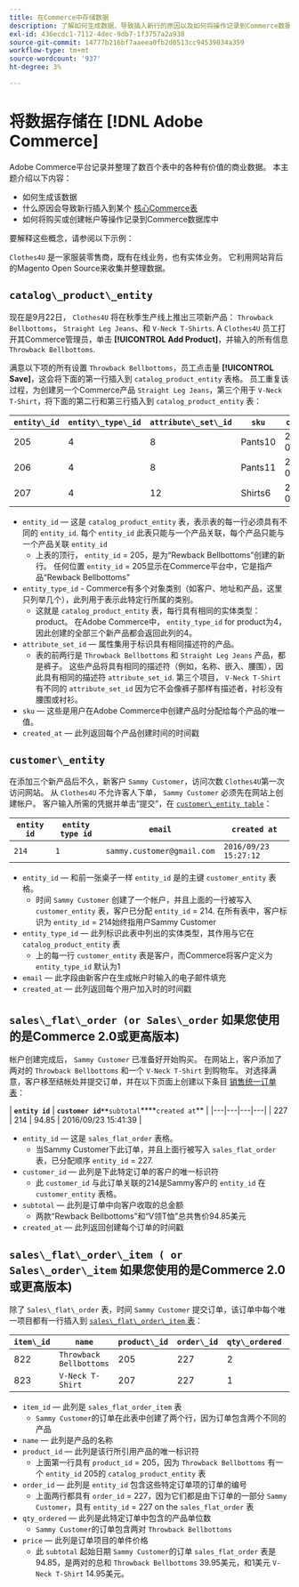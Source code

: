 ```yaml
---
title: 在Commerce中存储数据
description: 了解如何生成数据、导致插入新行的原因以及如何将操作记录到Commerce数据库中。
exl-id: 436ecdc1-7112-4dec-9db7-1f3757a2a938
source-git-commit: 14777b216bf7aaeea0fb2d0513cc94539034a359
workflow-type: tm+mt
source-wordcount: '937'
ht-degree: 3%

---
```


# 将数据存储在 [!DNL Adobe Commerce]

Adobe Commerce平台记录并整理了数百个表中的各种有价值的商业数据。 本主题介绍以下内容：

* 如何生成该数据
* 什么原因会导致新行插入到某个 [核心Commerce表](../data-warehouse-mgr/common-mage-tables.md)
* 如何将购买或创建帐户等操作记录到Commerce数据库中

要解释这些概念，请参阅以下示例：

`Clothes4U` 是一家服装零售商，既有在线业务，也有实体业务。 它利用网站背后的Magento Open Source来收集并整理数据。

## `catalog\_product\_entity`

现在是9月22日， `Clothes4U` 将在秋季生产线上推出三项新产品： `Throwback Bellbottoms`， `Straight Leg Jeans`、和 `V-Neck T-Shirts`. A `Clothes4U` 员工打开其Commerce管理员，单击 **[!UICONTROL Add Product]**，并输入的所有信息 `Throwback Bellbottoms`.

满意以下项的所有设置 `Throwback Bellbottoms`，员工点击量 **[!UICONTROL Save]**，这会将下面的第一行插入到 `catalog_product_entity` 表格。 员工重复该过程，为创建另一个Commerce产品 `Straight Leg Jeans`，第三个用于 `V-Neck T-Shirt`，将下面的第二行和第三行插入到 `catalog_product_entity` 表：

| **`entity\_id`** | **`entity\_type\_id`** | **`attribute\_set\_id`** | **`sku`** | **`created\_at`** |
|---|---|---|---|---|
| 205 | 4 | 8 | Pants10 | 2016/09/22 09:15:43 |
| 206 | 4 | 8 | Pants11 | 2016/09/22 09:18:17 |
| 207 | 4 | 12 | Shirts6 | 2016/09/22 09:24:02 |

* `entity_id`  — 这是 `catalog_product_entity` 表，表示表的每一行必须具有不同的 `entity_id`. 每个 `entity_id` 此表只能与一个产品关联，每个产品只能与一个产品关联 `entity_id`
   * 上表的顶行， `entity_id` = 205，是为“Rewback Bellbottoms”创建的新行。 任何位置 `entity_id` = 205显示在Commerce平台中，它是指产品“Rewback Bellbottoms”
* `entity_type_id` - Commerce有多个对象类别（如客户、地址和产品，这里只列举几个），此列用于表示此特定行所属的类别。
   * 这就是 `catalog_product_entity` 表，每行具有相同的实体类型：product。 在Adobe Commerce中， `entity_type_id` for product为4，因此创建的全部三个新产品都会返回此列的4。
* `attribute_set_id`  — 属性集用于标识具有相同描述符的产品。
   * 表的前两行是 `Throwback Bellbottoms` 和 `Straight Leg Jeans` 产品，都是裤子。 这些产品将具有相同的描述符（例如，名称、嵌入、腰围），因此具有相同的描述符 `attribute_set_id`. 第三个项目， `V-Neck T-Shirt` 有不同的 `attribute_set_id` 因为它不会像裤子那样有描述者，衬衫没有腰围或衬衫。
* `sku`  — 这些是用户在Adobe Commerce中创建产品时分配给每个产品的唯一值。
* `created_at`  — 此列返回每个产品创建时间的时间戳

## `customer\_entity`

在添加三个新产品后不久，新客户 `Sammy Customer`，访问次数 `Clothes4U`第一次访问网站。 从 `Clothes4U` 不允许客人下单， `Sammy Customer` 必须先在网站上创建帐户。 客户输入所需的凭据并单击“提交”，在 [`customer\_entity table`](../data-warehouse-mgr/cust-ent-table.md)：

| **`entity id`** | **`entity type id`** | **`email`** | **`created at`** |
|---|---|---|---|
| `214` | `1` | `sammy.customer@gmail.com` | `2016/09/23 15:27:12` |

* `entity_id`  — 和前一张桌子一样 `entity_id` 是的主键 `customer_entity` 表格。
   * 时间 `Sammy Customer` 创建了一个帐户，并且上面的一行被写入 `customer_entity` 表，客户已分配 `entity_id` = 214. 在所有表中，客户标识为 `entity_id` = 214始终指用户Sammy Customer
* `entity_type_id`  — 此列标识此表中列出的实体类型，其作用与它在 `catalog_product_entity` 表
   * 上的每一行 `customer_entity` 表是客户，而Commerce将客户定义为 `entity_type_id` 默认为1
* `email`  — 此字段由新客户在生成帐户时输入的电子邮件填充
* `created_at`  — 此列返回每个用户加入时的时间戳

## `sales\_flat\_order (or Sales\_order` 如果您使用的是Commerce 2.0或更高版本)

帐户创建完成后， `Sammy Customer` 已准备好开始购买。 在网站上，客户添加了两对的 `Throwback Bellbottoms` 和一个 `V-Neck T-Shirt` 到购物车。 对选择满意，客户移至结帐处并提交订单，并在以下页面上创建以下条目 [销售统一订单表](../data-warehouse-mgr/sales-flat-order-table.md)：

| **`entity id`** | **`customer id**`**`subtotal`****`created at`** |
|---|---|---|---|
| 227 | 214 | 94.85 | 2016/09/23 15:41:39 |

* `entity_id`  — 这是 `sales_flat_order` 表格。
   * 当Sammy Customer下此订单，并且上面行被写入 `sales_flat_order` 表，已分配顺序 `entity_id` = 227.
* `customer_id`  — 此列是下此特定订单的客户的唯一标识符
   * 此 `customer_id` 与此订单关联的214是Sammy客户的 `entity_id` 在 `customer_entity` 表格。
* `subtotal`  — 此列是订单中向客户收取的总金额
   * 两款“Rewback Bellbottoms”和“V领T恤”总共售价94.85美元
* `created_at`  — 此列返回创建每个订单的时间戳

## `sales\_flat\_order\_item ( or Sales\_order\_item` 如果您使用的是Commerce 2.0或更高版本)

除了 `Sales\_flat\_order` 表，时间 `Sammy Customer` 提交订单，该订单中每个唯一项目都有一行插入到 [`sales\_flat\_order\_item` 表](../data-warehouse-mgr/sales-flat-order-item-table.md)：

| **`item\_id`** | **`name`** | **`product\_id`** | **`order\_id`** | **`qty\_ordered`** | **`price`** |
|---|---|---|---|---|---|
| 822 | `Throwback Bellbottoms` | 205 | 227 | 2 | 39.95 |
| 823 | `V-Neck T-Shirt` | 207 | 227 | 1 | 14.95 |

* `item_id`  — 此列是 `sales_flat_order_item` 表
   * `Sammy Customer`的订单在此表中创建了两个行，因为订单包含两个不同的产品
* `name`  — 此列是产品的名称
* `product_id`  — 此列是该行所引用产品的唯一标识符
   * 上面第一行具有 `product_id` = 205，因为 `Throwback Bellbottoms` 有一个 `entity_id` 205的 `catalog_product_entity` 表
* `order_id`  — 此列是 `entity_id` 包含这些特定订单项的订单的编号
   * 上面两行都具有 `order_id` = 227，因为它们都是由下订单的一部分 `Sammy Customer`，具有 `entity_id` = 227 on the `sales_flat_order` 表
* `qty_ordered`  — 此列是此特定订单中包含的产品单位数
   * `Sammy Customer`的订单包含两对 `Throwback Bellbottoms`
* `price`  — 此列是订单项目的单件价格
   * 此 `subtotal` 起始日期 `Sammy Customer`的订单 `sales_flat_order` 表是94.85，是两对的总和 `Throwback Bellbottoms` 39.95美元，和1美元 `V-Neck T-Shirt` 14.95美元。
